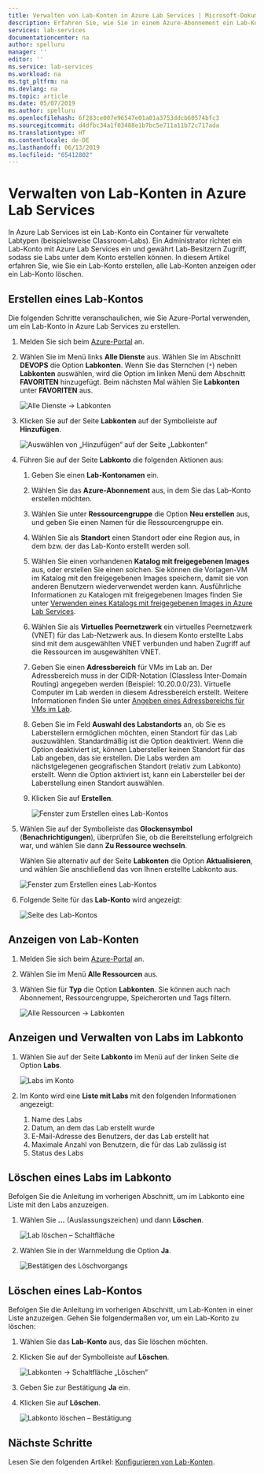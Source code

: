 ```yaml
---
title: Verwalten von Lab-Konten in Azure Lab Services | Microsoft-Dokumentation
description: Erfahren Sie, wie Sie in einem Azure-Abonnement ein Lab-Konto erstellen, alle Lab-Konten anzeigen oder ein Lab-Konto löschen.
services: lab-services
documentationcenter: na
author: spelluru
manager: ''
editor: ''
ms.service: lab-services
ms.workload: na
ms.tgt_pltfrm: na
ms.devlang: na
ms.topic: article
ms.date: 05/07/2019
ms.author: spelluru
ms.openlocfilehash: 6f283ce007e96547e01a01a3753ddcb60574bfc3
ms.sourcegitcommit: d4dfbc34a1f03488e1b7bc5e711a11b72c717ada
ms.translationtype: HT
ms.contentlocale: de-DE
ms.lasthandoff: 06/13/2019
ms.locfileid: "65412802"
---
```

# <a name="manage-lab-accounts-in-azure-lab-services"></a>Verwalten von Lab-Konten in Azure Lab Services 
In Azure Lab Services ist ein Lab-Konto ein Container für verwaltete Labtypen (beispielsweise Classroom-Labs). Ein Administrator richtet ein Lab-Konto mit Azure Lab Services ein und gewährt Lab-Besitzern Zugriff, sodass sie Labs unter dem Konto erstellen können. In diesem Artikel erfahren Sie, wie Sie ein Lab-Konto erstellen, alle Lab-Konten anzeigen oder ein Lab-Konto löschen.

## <a name="create-a-lab-account"></a>Erstellen eines Lab-Kontos
Die folgenden Schritte veranschaulichen, wie Sie Azure-Portal verwenden, um ein Lab-Konto in Azure Lab Services zu erstellen. 

1. Melden Sie sich beim [Azure-Portal](https://portal.azure.com) an.
2. Wählen Sie im Menü links **Alle Dienste** aus. Wählen Sie im Abschnitt **DEVOPS** die Option **Labkonten**. Wenn Sie das Sternchen (`*`) neben **Labkonten** auswählen, wird die Option im linken Menü dem Abschnitt **FAVORITEN** hinzugefügt. Beim nächsten Mal wählen Sie **Labkonten** unter **FAVORITEN** aus.

    ![Alle Dienste -> Labkonten](../media/tutorial-setup-lab-account/select-lab-accounts-service.png)
3. Klicken Sie auf der Seite **Labkonten** auf der Symbolleiste auf **Hinzufügen**. 

    ![Auswählen von „Hinzufügen“ auf der Seite „Labkonten“](../media/tutorial-setup-lab-account/add-lab-account-button.png)
4. Führen Sie auf der Seite **Labkonto** die folgenden Aktionen aus: 
    1. Geben Sie einen **Lab-Kontonamen** ein. 
    2. Wählen Sie das **Azure-Abonnement** aus, in dem Sie das Lab-Konto erstellen möchten.
    3. Wählen Sie unter **Ressourcengruppe** die Option **Neu erstellen** aus, und geben Sie einen Namen für die Ressourcengruppe ein.
    4. Wählen Sie als **Standort** einen Standort oder eine Region aus, in dem bzw. der das Lab-Konto erstellt werden soll. 
    5. Wählen Sie einen vorhandenen **Katalog mit freigegebenen Images** aus, oder erstellen Sie einen solchen. Sie können die Vorlagen-VM im Katalog mit den freigegebenen Images speichern, damit sie von anderen Benutzern wiederverwendet werden kann. Ausführliche Informationen zu Katalogen mit freigegebenen Images finden Sie unter [Verwenden eines Katalogs mit freigegebenen Images in Azure Lab Services](how-to-use-shared-image-gallery.md).
    6. Wählen Sie als **Virtuelles Peernetzwerk** ein virtuelles Peernetzwerk (VNET) für das Lab-Netzwerk aus. In diesem Konto erstellte Labs sind mit dem ausgewählten VNET verbunden und haben Zugriff auf die Ressourcen im ausgewählten VNET. 
    7. Geben Sie einen **Adressbereich** für VMs im Lab an. Der Adressbereich muss in der CIDR-Notation (Classless Inter-Domain Routing) angegeben werden (Beispiel: 10.20.0.0/23). Virtuelle Computer im Lab werden in diesem Adressbereich erstellt. Weitere Informationen finden Sie unter [Angeben eines Adressbereichs für VMs im Lab](how-to-configure-lab-accounts.md#specify-an-address-range-for-vms-in-the-lab).    
    8. Geben Sie im Feld **Auswahl des Labstandorts** an, ob Sie es Laberstellern ermöglichen möchten, einen Standort für das Lab auszuwählen. Standardmäßig ist die Option deaktiviert. Wenn die Option deaktiviert ist, können Labersteller keinen Standort für das Lab angeben, das sie erstellen. Die Labs werden am nächstgelegenen geografischen Standort (relativ zum Labkonto) erstellt. Wenn die Option aktiviert ist, kann ein Labersteller bei der Laberstellung einen Standort auswählen.      
    9. Klicken Sie auf **Erstellen**. 

        ![Fenster zum Erstellen eines Lab-Kontos](../media/tutorial-setup-lab-account/lab-account-settings.png)
5. Wählen Sie auf der Symbolleiste das **Glockensymbol** (**Benachrichtigungen**), überprüfen Sie, ob die Bereitstellung erfolgreich war, und wählen Sie dann **Zu Ressource wechseln**. 

    Wählen Sie alternativ auf der Seite **Labkonten** die Option **Aktualisieren**, und wählen Sie anschließend das von Ihnen erstellte Labkonto aus. 

    ![Fenster zum Erstellen eines Lab-Kontos](../media/tutorial-setup-lab-account/go-to-lab-account.png)    
6. Folgende Seite für das **Lab-Konto** wird angezeigt:

    ![Seite des Lab-Kontos](../media/tutorial-setup-lab-account/lab-account-page.png)

## <a name="view-lab-accounts"></a>Anzeigen von Lab-Konten
1. Melden Sie sich beim [Azure-Portal](https://portal.azure.com) an.
2. Wählen Sie im Menü **Alle Ressourcen** aus. 
3. Wählen Sie für **Typ** die Option **Labkonten**. 
    Sie können auch nach Abonnement, Ressourcengruppe, Speicherorten und Tags filtern. 

    ![Alle Ressourcen -> Labkonten](../media/how-to-manage-lab-accounts/all-resources-lab-accounts.png)

## <a name="view-and-manage-labs-in-the-lab-account"></a>Anzeigen und Verwalten von Labs im Labkonto

1. Wählen Sie auf der Seite **Labkonto** im Menü auf der linken Seite die Option **Labs**.

    ![Labs im Konto](../media/how-to-manage-lab-accounts/labs-in-account.png)
1. Im Konto wird eine **Liste mit Labs** mit den folgenden Informationen angezeigt: 
    1. Name des Labs
    2. Datum, an dem das Lab erstellt wurde 
    3. E-Mail-Adresse des Benutzers, der das Lab erstellt hat 
    4. Maximale Anzahl von Benutzern, die für das Lab zulässig ist 
    5. Status des Labs 

## <a name="delete-a-lab-in-the-lab-account"></a>Löschen eines Labs im Labkonto
Befolgen Sie die Anleitung im vorherigen Abschnitt, um im Labkonto eine Liste mit den Labs anzuzeigen.

1. Wählen Sie **...** (Auslassungszeichen) und dann **Löschen**. 

    ![Lab löschen – Schaltfläche](../media/how-to-manage-lab-accounts/delete-lab-button.png)
2. Wählen Sie in der Warnmeldung die Option **Ja**. 

    ![Bestätigen des Löschvorgangs](../media/how-to-manage-lab-accounts/confirm-lab-delete.png)

## <a name="delete-a-lab-account"></a>Löschen eines Lab-Kontos
Befolgen Sie die Anleitung im vorherigen Abschnitt, um Lab-Konten in einer Liste anzuzeigen. Gehen Sie folgendermaßen vor, um ein Lab-Konto zu löschen: 

1. Wählen Sie das **Lab-Konto** aus, das Sie löschen möchten. 
2. Klicken Sie auf der Symbolleiste auf **Löschen**. 

    ![Labkonten -> Schaltfläche „Löschen“](../media/how-to-manage-lab-accounts/delete-button.png)
1. Geben Sie zur Bestätigung **Ja** ein.
1. Klicken Sie auf **Löschen**. 

    ![Labkonto löschen – Bestätigung](../media/how-to-manage-lab-accounts/delete-lab-account-confirmation.png)


## <a name="next-steps"></a>Nächste Schritte
Lesen Sie den folgenden Artikel: [Konfigurieren von Lab-Konten](how-to-configure-lab-accounts.md).